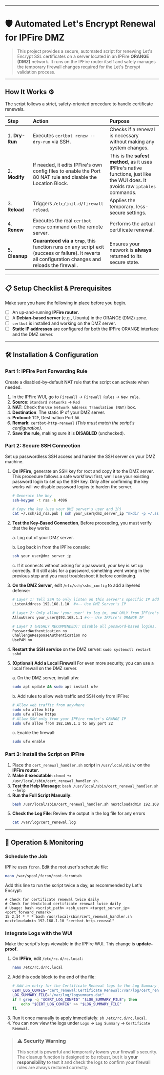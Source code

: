 -----

# 🛡️ Automated Let's Encrypt Renewal for IPFire DMZ

> This project provides a secure, automated script for renewing Let's Encrypt SSL certificates on a server located in an IPFire **ORANGE (DMZ)** network. It runs on the IPFire router itself and safely manages the temporary firewall changes required for the Let's Encrypt validation process.

-----

## How It Works ⚙️

The script follows a strict, safety-oriented procedure to handle certificate renewals.

| Step | Action | Purpose |
| :--- | :--- | :--- |
| 1. **Dry-Run** | Executes `certbot renew --dry-run` via SSH. | Checks if a renewal is necessary without making any system changes. |
| 2. **Modify** | If needed, it edits IPFire's own config files to enable the Port 80 NAT rule and disable the Location Block. | This is the **safest method**, as it uses IPFire's native functions, just like the WUI does. It avoids raw `iptables` commands. |
| 3. **Reload** | Triggers `/etc/init.d/firewall reload`. | Applies the temporary, less-secure settings. |
| 4. **Renew** | Executes the real `certbot renew` command on the remote server. | Performs the actual certificate renewal. |
| 5. **Cleanup** | **Guaranteed via a `trap`**, this function runs on any script exit (success or failure). It reverts all configuration changes and reloads the firewall. | Ensures your network is **always** returned to its secure state. |

-----

## 📋 Setup Checklist & Prerequisites

Make sure you have the following in place before you begin.

  - [ ] An up-and-running **IPFire router**.
  - [ ] A **Debian-based server** (e.g., Ubuntu) in the ORANGE (DMZ) zone.
  - [ ] `certbot` is installed and working on the DMZ server.
  - [ ] **Static IP addresses** are configured for both the IPFire ORANGE interface and the DMZ server.

-----

## 🛠️ Installation & Configuration

### Part 1: IPFire Port Forwarding Rule

Create a disabled-by-default NAT rule that the script can activate when needed.

1.  In the IPFire WUI, go to `Firewall` -\> `Firewall Rules` -\> `New rule`.
2.  **Source**: `Standard networks` -\> `Red`
3.  **NAT**: Check the `Use Network Address Translation (NAT)` box.
4.  **Destination**: The static IP of your DMZ server.
5.  **Protocol**: `TCP`, Destination Port `80`.
6.  **Remark**: `certbot-http-renewal`  *(This must match the script's configuration)*.
7.  **Save the rule**, making sure it is **DISABLED** (unchecked).

### Part 2: Secure SSH Connection

Set up passwordless SSH access and harden the SSH server on your DMZ machine.

1.  **On IPFire**, generate an SSH key for root and copy it to the DMZ server. This procedure follows a safe workflow: first, we'll use your existing password login to set up the SSH key. Only after confirming the key works will we disable password logins to harden the server.

    ```bash
    # Generate the key
    ssh-keygen -t rsa -b 4096

    # Copy the key (use your DMZ server's user and IP)
    cat ~/.ssh/id_rsa.pub | ssh your_user@dmz_server_ip "mkdir -p ~/.ssh && chmod 700 ~/.ssh && cat >> ~/.ssh/authorized_keys && chmod 600 ~/.ssh/authorized_keys"
    ```

2.  **Test the Key-Based Connection**, Before proceeding, you must verify that the key works.

    a. Log out of your DMZ server.

    b. Log back in from the IPFire console:
    ```bash
    ssh your_user@dmz_server_ip
    ```
    c. If it connects without asking for a password, your key is set up correctly. If it still asks for a password, something went wrong in the previous step and you must troubleshoot it before continuing.

3.  **On the DMZ Server**, edit `/etc/ssh/sshd_config` to add a layered defense:

    ```bash
    # Layer 1: Tell SSH to only listen on this server's specific IP address.
    ListenAddress 192.168.1.10  #<-- Use DMZ Server's IP

    # Layer 2: Only allow 'your_user' to log in, and ONLY from IPFire's IP.
    AllowUsers your_user@192.168.1.1 #<-- Use IPFire's ORANGE IP

    # Layer 3 (HIGHLY RECOMMENDED): Disable all password-based logins.
    PasswordAuthentication no
    ChallengeResponseAuthentication no
    UsePAM no
    ```
4.  **Restart the SSH service** on the DMZ server: `sudo systemctl restart sshd`

5.  **(Optional) Add a Local Firewall** For even more security, you can use a local firewall on the DMZ server.

    a. On the DMZ server, install ufw:
    ```bash
    sudo apt update && sudo apt install ufw
    ```
    b. Add rules to allow web traffic and SSH only from IPFire:
    ```bash
    # Allow web traffic from anywhere
    sudo ufw allow http
    sudo ufw allow https
    # Allow SSH only from your IPFire router's ORANGE IP
    sudo ufw allow from 192.168.1.1 to any port 22
    ```
    c. Enable the firewall:
    ```bash
    sudo ufw enable
    ```
### Part 3: Install the Script on IPFire

1.  Place the `cert_renewal_handler.sh` script in `/usr/local/sbin/` on the **IPFire router**.
2.  **Make it executable**: `chmod +x /usr/local/sbin/cert_renewal_handler.sh`.
3.  **Test the Help Message**: `bash /usr/local/sbin/cert_renewal_handler.sh --help`
4.  **Run the Full Script Manually**:
    ```bash
    bash /usr/local/sbin/cert_renewal_handler.sh nextcloudadmin 192.168.1.10 "certbot-http-renewal"
    ```
5.  **Check the Log File**: Review the output in the log file for any errors
    ```bash
    cat /var/log/cert_renewal.log
    ````
    
-----

## 🚀 Operation & Monitoring

### Schedule the Job

IPFire uses `fcron`. Edit the root user's schedule file:

```bash
nano /var/spool/fcron/root.fcrontab
```

Add this line to run the script twice a day, as recommended by Let's Encrypt:

```
# Check for certificate renewal twice daily
# Check for Nextcloud certificate renewal twice daily
# Usage: bash <script_path> <ssh_user> <target_server_ip> <port_forward_remark>
15 2,14 * * * bash /usr/local/sbin/cert_renewal_handler.sh nextcloudadmin 192.168.1.10 "certbot-http-renewal"
```

### Integrate Logs with the WUI

Make the script's logs viewable in the IPFire WUI. This change is **update-proof**.

1.  On **IPFire**, edit `/etc/rc.d/rc.local`:
    ```bash
    nano /etc/rc.d/rc.local
    ```
2.  Add this code block to the end of the file:
    ```bash
    # Add an entry for the Certificate Renewal logs to the Log Summary page.
    CERT_LOG_CONFIG="cert_renewal:Certificate Renewal:/var/log/cert_renewal.log"
    LOG_SUMMARY_FILE="/var/log/logsummary.dat"
    if ! grep -q "$CERT_LOG_CONFIG" "$LOG_SUMMARY_FILE"; then
        echo "$CERT_LOG_CONFIG" >> "$LOG_SUMMARY_FILE"
    fi
    ```
3.  Run it once manually to apply immediately: `sh /etc/rc.d/rc.local`.
4.  You can now view the logs under `Logs` -\> `Log Summary` -\> `Certificate Renewal`.

> ### ⚠️ **Security Warning**
>
> This script is powerful and temporarily lowers your firewall's security. The cleanup function is designed to be robust, but it is **your responsibility** to test it and check the logs to confirm your firewall rules are always restored correctly.
